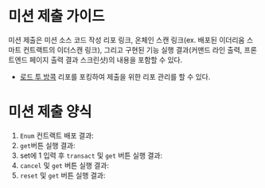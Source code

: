 # 미션 제출 가이드
미션 제출은 미션 소스 코드 작성 리포 링크, 온체인 스캔 링크(ex. 배포된 이더리움 스마트 컨트랙트의 이더스캔 링크), 그리고 구현된 기능 실행 결과(커맨드 라인 출력, 프론트엔드 페이지 출력 결과 스크린샷)의 내용을 포함할 수 있다. 

* [로드 투 방콕](https://github.com/LudiumAgwn/road-to-bangkok) 리포를 포킹하여 제출을 위한 리포 관리를 할 수 있다.

# 미션 제출 양식
1. `Enum` 컨트랙트 배포 결과: 
2. `get`버튼 실행 결과: 
3. set에 1 입력 후 `transact` 및 `get` 버튼 실행 결과: 
4. `cancel` 및 `get` 버튼 실행 결과: 
5. `reset` 및 `get` 버튼 실행 결과: 
